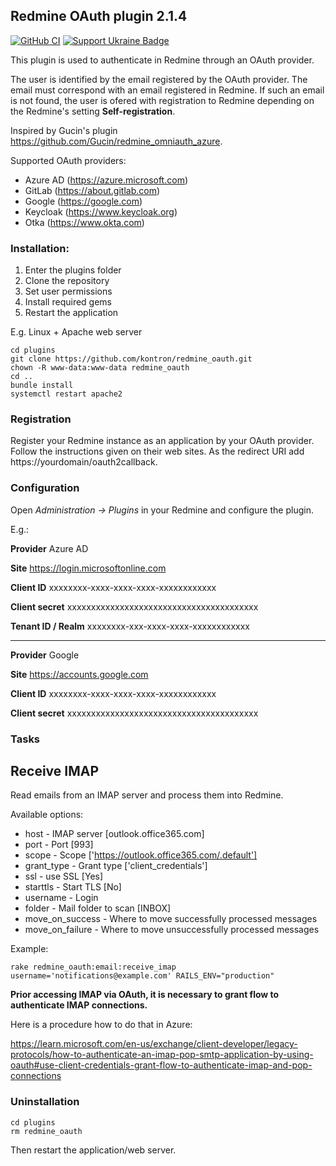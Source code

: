 ## Redmine OAuth plugin 2.1.4

[![GitHub CI](https://github.com/kontron/redmine_oauth/actions/workflows/rubyonrails.yml/badge.svg?branch=main)](https://github.com/kontron/redmine_oauth/actions/workflows/rubyonrails.yml)
[![Support Ukraine Badge](https://bit.ly/support-ukraine-now)](https://github.com/support-ukraine/support-ukraine)

This plugin is used to authenticate in Redmine through an OAuth provider.

The user is identified by the email registered by the OAuth provider. The email must correspond with an email registered 
in Redmine. If such an email is not found, the user is ofered with registration to Redmine depending on the Redmine's 
setting **Self-registration**.

Inspired by Gucin's plugin https://github.com/Gucin/redmine_omniauth_azure.

Supported OAuth providers:
* Azure AD (https://azure.microsoft.com)
* GitLab (https://about.gitlab.com)
* Google (https://google.com)
* Keycloak (https://www.keycloak.org)
* Otka (https://www.okta.com)

### Installation:

1. Enter the plugins folder 
2. Clone the repository
3. Set user permissions
4. Install required gems
5. Restart the application

E.g. Linux + Apache web server

```shell 
cd plugins
git clone https://github.com/kontron/redmine_oauth.git
chown -R www-data:www-data redmine_oauth
cd ..
bundle install
systemctl restart apache2
```

### Registration

Register your Redmine instance as an application by your OAuth provider. Follow the instructions given on their web 
sites. As the redirect URI add https://yourdomain/oauth2callback.

### Configuration

Open _Administration -> Plugins_ in your Redmine and configure the plugin.

 E.g.:

**Provider**  Azure AD

**Site**  https://login.microsoftonline.com

**Client ID** xxxxxxxx-xxxx-xxxx-xxxx-xxxxxxxxxxxx

**Client secret** xxxxxxxxxxxxxxxxxxxxxxxxxxxxxxxxxxxxxxxx

**Tenant ID / Realm** xxxxxxxx-xxx-xxxx-xxxx-xxxxxxxxxxxx

---
**Provider**  Google

**Site**  https://accounts.google.com

**Client ID** xxxxxxxx-xxxx-xxxx-xxxx-xxxxxxxxxxxx

**Client secret** xxxxxxxxxxxxxxxxxxxxxxxxxxxxxxxxxxxxxxxx

### Tasks

## Receive IMAP
Read emails from an IMAP server and process them into Redmine.

Available options:
* host - IMAP server [outlook.office365.com]
* port - Port [993]
* scope - Scope ['https://outlook.office365.com/.default']
* grant_type - Grant type ['client_credentials']
* ssl - use SSL [Yes]
* starttls - Start TLS [No]
* username - Login     
* folder - Mail folder to scan [INBOX]
* move_on_success - Where to move successfully processed messages
* move_on_failure - Where to move unsuccessfully processed messages

Example:

```rake redmine_oauth:email:receive_imap username='notifications@example.com' RAILS_ENV="production"```

**Prior accessing IMAP via OAuth, it is necessary to grant flow to authenticate IMAP connections.**

Here is a procedure how to do that in Azure:

https://learn.microsoft.com/en-us/exchange/client-developer/legacy-protocols/how-to-authenticate-an-imap-pop-smtp-application-by-using-oauth#use-client-credentials-grant-flow-to-authenticate-imap-and-pop-connections

### Uninstallation

```
cd plugins
rm redmine_oauth
```
Then restart the application/web server.